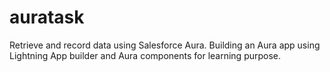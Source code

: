 # auratask
Retrieve and record data using Salesforce Aura. Building an Aura app using Lightning App builder and Aura components for learning purpose.
